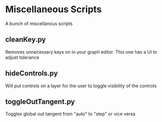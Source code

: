 # Miscellaneous Scripts

A bunch of miscellanous scripts

## cleanKey.py

Removes unnecessary keys on in your graph editor. This one has a UI to adjust tolerance

## hideControls.py

Will put controls on a layer for the user to toggle visibility of the controls

## toggleOutTangent.py

Toggles global out tangent from "auto" to "step" or vice versa
